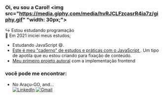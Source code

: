 ### Oi, eu sou a Carol! <img src="https://media.giphy.com/media/hvRJCLFzcasrR4ia7z/giphy.gif" "width: 30px;">  

:arrow_right_hook: Estou estudando programação<br>
:twisted_rightwards_arrows: Em 2021 iniciei meus estudos;<br>

- Estudando JavaScript 😄.
- [Este é meu "caderno" de estudos e práticas com o JavaScript ](https://github.com/Carolzita001/Caderno-de-JavaScript). Um tipo de apotila que eu estou criando para fixação de conteúdo.
- [Meu primeiro projeto autoral](https://github.com/Carolzita001/BEE) com a implementação frontend<br>

### você pode me encontrar:

- No Araçu-GO, and... <br>
[![LinkedIn](https://img.shields.io/static/v1?label=&message=LinkedIn&color=blue&style=flat-square&logo=LinkedIn&logoColor=white)](https://www.linkedin.com/in/ana-carolina-texeira-lino-695199235/)
[![Gmail](https://img.shields.io/static/v1?label=&message=caroltex2004@gmail.com&color=red&style=flat-square&logo=Gmail&logoColor=white)](mailto:caroltex2004@gmail.com)
